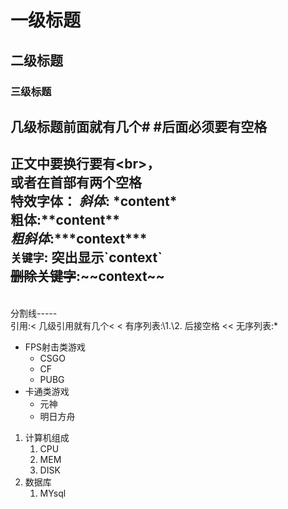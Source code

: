
 
# 一级标题
## 二级标题
### 三级标题
## 几级标题前面就有几个\# \#后面必须要有空格

正文中要换行要有\<br\>，<br>或者在首部有两个空格
  <br> 特效字体：
  *斜体*:  \*content\* <br>
  **粗体**:\*\*content\*\* <br>
  ***粗斜体***:\*\*\*context\*\*\* <br>
  `关键字`: 突出显示\`context\`<br>
  ~~删除关键字~~:\~\~context\~\~<br>
  -----
  <br> 分割线\-\-\-\-\-<br>
  引用:\< 几级引用就有几个\<
  < 有序列表:\1.\2. 后接空格
  << 无序列表:\*
  * FPS射击类游戏
    * CSGO
    * CF
    * PUBG
  * 卡通类游戏
    * 元神
    * 明日方舟
  1. 计算机组成
     1. CPU
     2. MEM
     3. DISK
  2. 数据库
     1. MYsql
